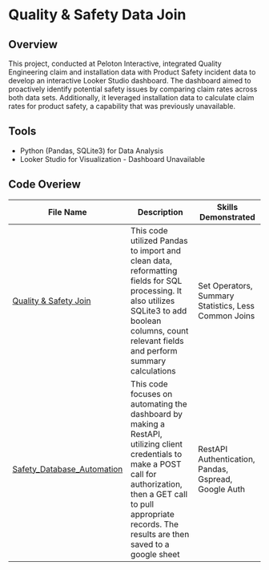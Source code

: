 # Quality & Safety Data Join

## Overview

This project, conducted at Peloton Interactive, integrated Quality Engineering claim and installation data with Product Safety incident data to develop an interactive Looker Studio dashboard. The dashboard aimed to proactively identify potential safety issues by comparing claim rates across both data sets. Additionally, it leveraged installation data to calculate claim rates for product safety, a capability that was previously unavailable.

## Tools
- Python (Pandas, SQLite3) for Data Analysis
- Looker Studio for Visualization - Dashboard Unavailable

## Code Overiew
| File Name | Description | Skills Demonstrated | 
|-----------|-------------|---------------------|
|[Quality & Safety Join](https://github.com/ddibara5/quality-data-join/blob/main/Quality%20%26%20Safety%20Join.ipynb)| This code utilized Pandas to import and clean data, reformatting fields for SQL processing. It also utilizes SQLite3 to add boolean columns, count relevant fields and perform summary calculations | Set Operators, Summary Statistics, Less Common Joins | 
| [Safety_Database_Automation](https://github.com/ddibara5/quality-data-join/blob/main/Safety_Database_Automation.ipynb) | This code focuses on automating the dashboard by making a RestAPI, utilizing client credentials to make a POST call for authorization, then a GET call to pull appropriate records. The results are then saved to a google sheet | RestAPI Authentication, Pandas, Gspread, Google Auth |
